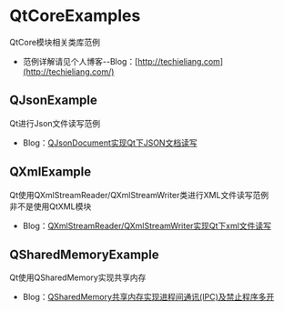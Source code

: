 # QtCoreExamples
QtCore模块相关类库范例  
* 范例详解请见个人博客--Blog：[http://techieliang.com](http://techieliang.com/)   

## QJsonExample
Qt进行Json文件读写范例  
* Blog：[QJsonDocument实现Qt下JSON文档读写](http://techieliang.com/2017/12/718/)  

## QXmlExample
Qt使用QXmlStreamReader/QXmlStreamWriter类进行XML文件读写范例  
非不是使用QtXML模块  
* Blog：[QXmlStreamReader/QXmlStreamWriter实现Qt下xml文件读写](http://techieliang.com/2017/12/714/)   

## QSharedMemoryExample
Qt使用QSharedMemory实现共享内存  
* Blog：[QSharedMemory共享内存实现进程间通讯(IPC)及禁止程序多开](http://techieliang.com/2017/12/685/)  


